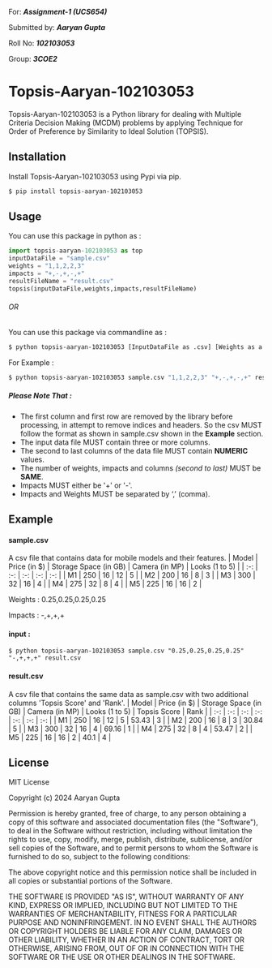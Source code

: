 For: ***Assignment-1 (UCS654)*** 

Submitted by: ***Aaryan Gupta*** 

Roll No: ***102103053***

Group: ***3COE2***
# Topsis-Aaryan-102103053
Topsis-Aaryan-102103053 is a Python library for dealing with Multiple Criteria Decision Making (MCDM) problems by applying Technique for Order of Preference by Similarity to Ideal Solution (TOPSIS).
## Installation
Install Topsis-Aaryan-102103053 using Pypi via pip.
```sh
$ pip install topsis-aaryan-102103053
```
## Usage
You can use this package in python as :
```python
import topsis-aaryan-102103053 as top
inputDataFile = "sample.csv"
weights = "1,1,2,2,3"
impacts = "+,-,+,-,+"
resultFileName = "result.csv"
topsis(inputDataFile,weights,impacts,resultFileName)
```
###### OR
You can use this package via commandline as :
```sh
$ python topsis-aaryan-102103053 [InputDataFile as .csv] [Weights as a string] [Impacts as a string] [ResultFileName as .csv]
```
For Example :
```sh
$ python topsis-aaryan-102103053 sample.csv "1,1,2,2,3" "+,-,+,-,+" result.csv
```
##### *Please Note That :*
- The first column and first row are removed by the library before processing, in attempt to remove indices and headers. So the csv  MUST follow the format as shown in sample.csv shown in the **Example** section.
- The input data file MUST contain three or more columns.
- The second to last columns of the data file MUST contain **NUMERIC** values.
- The number of weights, impacts and columns *(second to last)* MUST be **SAME**.
- Impacts MUST either be '+' or '-'.
- Impacts and Weights MUST be separated by ‘,’ (comma).

## Example
#### sample.csv
A csv file that contains data for mobile models and their features.
| Model | Price (in $) | Storage Space (in GB) | Camera (in MP) |  Looks (1 to 5) |
| :-: | :-: | :-: | :-: | :-: |
| M1 | 250 | 16 | 12 | 5 | 
| M2 | 200 | 16 | 8 | 3 |
| M3 | 300 | 32 | 16 | 4 |
| M4 | 275 | 32 | 8 | 4 |
| M5 | 225 | 16 | 16 | 2 |

Weights : 0.25,0.25,0.25,0.25

Impacts : -,+,+,+

#### input :
```cd
$ python topsis-aaryan-102103053 sample.csv "0.25,0.25,0.25,0.25" "-,+,+,+" result.csv
```
#### result.csv
A csv file that contains the same data as sample.csv with two additional columns 'Topsis Score' and 'Rank'.
| Model | Price (in $) | Storage Space (in GB) | Camera (in MP) |  Looks (1 to 5) | Topsis Score | Rank |
| :-: | :-: | :-: | :-: | :-: | :-: | :-: |
| M1 | 250 | 16 | 12 | 5 | 53.43 | 3 |
| M2 | 200 | 16 | 8 | 3 | 30.84 | 5 |
| M3 | 300 | 32 | 16 | 4 | 69.16 | 1 |
| M4 | 275 | 32 | 8 | 4 | 53.47 | 2 |
| M5 | 225 | 16 | 16 | 2 | 40.1 | 4 |

## License
MIT License

Copyright (c) 2024 Aaryan Gupta

Permission is hereby granted, free of charge, to any person obtaining a copy of this software and associated documentation files (the "Software"), to deal in the Software without restriction, including without limitation the rights to use, copy, modify, merge, publish, distribute, sublicense, and/or sell copies of the Software, and to permit persons to whom the Software is furnished to do so, subject to the following conditions:

The above copyright notice and this permission notice shall be included in all copies or substantial portions of the Software.

THE SOFTWARE IS PROVIDED "AS IS", WITHOUT WARRANTY OF ANY KIND, EXPRESS OR IMPLIED, INCLUDING BUT NOT LIMITED TO THE WARRANTIES OF MERCHANTABILITY, FITNESS FOR A PARTICULAR PURPOSE AND NONINFRINGEMENT. IN NO EVENT SHALL THE AUTHORS OR COPYRIGHT HOLDERS BE LIABLE FOR ANY CLAIM, DAMAGES OR OTHER LIABILITY, WHETHER IN AN ACTION OF CONTRACT, TORT OR OTHERWISE, ARISING FROM, OUT OF OR IN CONNECTION WITH THE SOFTWARE OR THE USE OR OTHER DEALINGS IN THE SOFTWARE.
